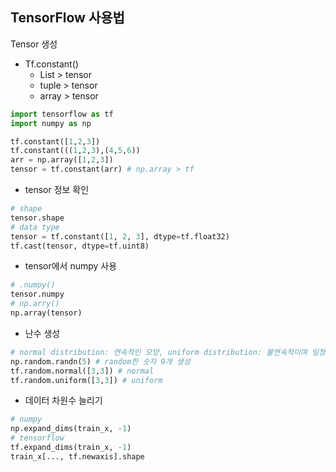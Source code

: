 ## TensorFlow 사용법

Tensor 생성

- Tf.constant()
  - List > tensor
  - tuple > tensor
  - array > tensor

```python
import tensorflow as tf
import numpy as np

tf.constant([1,2,3])
tf.constant(((1,2,3),(4,5,6))
arr = np.array([1,2,3])
tensor = tf.constant(arr) # np.array > tf
```

- tensor 정보 확인

```py
# shape
tensor.shape
# data type
tensor = tf.constant([1, 2, 3], dtype=tf.float32)
tf.cast(tensor, dtype=tf.uint8)
```

- tensor에서  numpy 사용

```py
# .numpy()
tensor.numpy
# np.arry()
np.array(tensor)
```

-  난수 생성

```py
# normal distribution: 연속적인 모양, uniform distribution: 불연속적이며 일정한 분포
np.random.randn(5) # random한 숫자 9개 생성
tf.random.normal([3,3]) # normal
tf.random.uniform([3,3]) # uniform
```

- 데이터 차원수 늘리기

```py
# numpy
np.expand_dims(train_x, -1)
# tensorflow
tf.expand_dims(train_x, -1)
train_x[..., tf.newaxis].shape
```